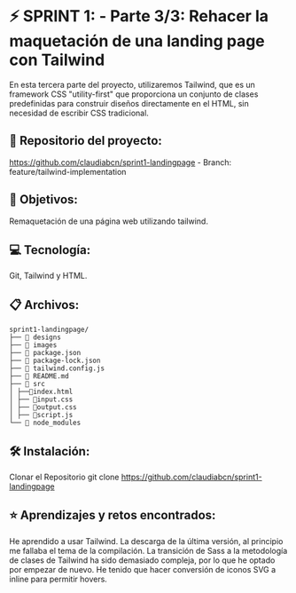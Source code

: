 # ⚡️ SPRINT 1: - Parte 3/3: Rehacer la maquetación de una landing page con Tailwind

En esta tercera parte del proyecto, utilizaremos Tailwind, que es un framework CSS "utility-first" que proporciona un conjunto
de clases predefinidas para construir diseños directamente en el HTML, sin necesidad de escribir CSS tradicional.

## 🔗 Repositorio del proyecto: 
https://github.com/claudiabcn/sprint1-landingpage - Branch: feature/tailwind-implementation

## 🎯 Objetivos: 
Remaquetación de una página web utilizando tailwind.

## 💻 Tecnología:
Git, Tailwind y HTML.

## 📋 Archivos:
```
sprint1-landingpage/
├── 📁 designs
├── 📁 images
├── 📄 package.json
├── 📄 package-lock.json
├── 📄 tailwind.config.js
├── 📄 README.md
├── 📁 src
│ ├──📄index.html
│ ├── 📄input.css
│ ├── 📄output.css
│ ├── 📄script.js
└── 📁 node_modules
```
## 🛠 Instalación: 
Clonar el Repositorio git clone https://github.com/claudiabcn/sprint1-landingpage

## ⭐ Aprendizajes y retos encontrados: 
He aprendido a usar Tailwind. La descarga de la última versión, al principio me fallaba el tema de la compilación.
La transición de Sass a la metodología de clases de Tailwind ha sido demasiado compleja, por lo que he optado por empezar de nuevo. He tenido que hacer conversión de iconos SVG a inline para permitir hovers.
